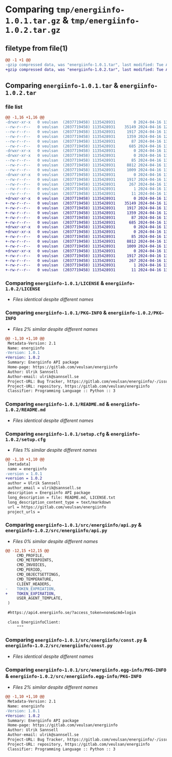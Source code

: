 # Comparing `tmp/energiinfo-1.0.1.tar.gz` & `tmp/energiinfo-1.0.2.tar.gz`

## filetype from file(1)

```diff
@@ -1 +1 @@
-gzip compressed data, was "energiinfo-1.0.1.tar", last modified: Tue Apr 16 13:30:59 2024, max compression
+gzip compressed data, was "energiinfo-1.0.2.tar", last modified: Tue Apr 16 13:34:06 2024, max compression
```

## Comparing `energiinfo-1.0.1.tar` & `energiinfo-1.0.2.tar`

### file list

```diff
@@ -1,16 +1,16 @@
-drwxr-xr-x   0 veulsan  (2037719458) 1135428931        0 2024-04-16 13:30:59.273381 energiinfo-1.0.1/
--rw-r--r--   0 veulsan  (2037719458) 1135428931    35149 2024-04-16 12:42:03.000000 energiinfo-1.0.1/LICENSE
--rw-r--r--   0 veulsan  (2037719458) 1135428931     1917 2024-04-16 13:30:59.272691 energiinfo-1.0.1/PKG-INFO
--rw-r--r--   0 veulsan  (2037719458) 1135428931     1359 2024-04-16 12:42:03.000000 energiinfo-1.0.1/README.md
--rw-r--r--   0 veulsan  (2037719458) 1135428931       87 2024-04-16 13:30:50.000000 energiinfo-1.0.1/pyproject.toml
--rw-r--r--   0 veulsan  (2037719458) 1135428931      685 2024-04-16 13:30:59.285241 energiinfo-1.0.1/setup.cfg
-drwxr-xr-x   0 veulsan  (2037719458) 1135428931        0 2024-04-16 13:30:59.224506 energiinfo-1.0.1/src/
-drwxr-xr-x   0 veulsan  (2037719458) 1135428931        0 2024-04-16 13:30:59.245622 energiinfo-1.0.1/src/energiinfo/
--rw-r--r--   0 veulsan  (2037719458) 1135428931       85 2024-04-16 13:26:33.000000 energiinfo-1.0.1/src/energiinfo/__init__.py
--rw-r--r--   0 veulsan  (2037719458) 1135428931     8812 2024-04-16 13:13:32.000000 energiinfo-1.0.1/src/energiinfo/api.py
--rw-r--r--   0 veulsan  (2037719458) 1135428931     1009 2024-04-16 13:18:42.000000 energiinfo-1.0.1/src/energiinfo/const.py
-drwxr-xr-x   0 veulsan  (2037719458) 1135428931        0 2024-04-16 13:30:59.271359 energiinfo-1.0.1/src/energiinfo.egg-info/
--rw-r--r--   0 veulsan  (2037719458) 1135428931     1917 2024-04-16 13:30:59.000000 energiinfo-1.0.1/src/energiinfo.egg-info/PKG-INFO
--rw-r--r--   0 veulsan  (2037719458) 1135428931      267 2024-04-16 13:30:59.000000 energiinfo-1.0.1/src/energiinfo.egg-info/SOURCES.txt
--rw-r--r--   0 veulsan  (2037719458) 1135428931        1 2024-04-16 13:30:59.000000 energiinfo-1.0.1/src/energiinfo.egg-info/dependency_links.txt
--rw-r--r--   0 veulsan  (2037719458) 1135428931       11 2024-04-16 13:30:59.000000 energiinfo-1.0.1/src/energiinfo.egg-info/top_level.txt
+drwxr-xr-x   0 veulsan  (2037719458) 1135428931        0 2024-04-16 13:34:06.740697 energiinfo-1.0.2/
+-rw-r--r--   0 veulsan  (2037719458) 1135428931    35149 2024-04-16 12:42:03.000000 energiinfo-1.0.2/LICENSE
+-rw-r--r--   0 veulsan  (2037719458) 1135428931     1917 2024-04-16 13:34:06.740475 energiinfo-1.0.2/PKG-INFO
+-rw-r--r--   0 veulsan  (2037719458) 1135428931     1359 2024-04-16 12:42:03.000000 energiinfo-1.0.2/README.md
+-rw-r--r--   0 veulsan  (2037719458) 1135428931       87 2024-04-16 13:30:50.000000 energiinfo-1.0.2/pyproject.toml
+-rw-r--r--   0 veulsan  (2037719458) 1135428931      685 2024-04-16 13:34:06.742312 energiinfo-1.0.2/setup.cfg
+drwxr-xr-x   0 veulsan  (2037719458) 1135428931        0 2024-04-16 13:34:06.721684 energiinfo-1.0.2/src/
+drwxr-xr-x   0 veulsan  (2037719458) 1135428931        0 2024-04-16 13:34:06.728154 energiinfo-1.0.2/src/energiinfo/
+-rw-r--r--   0 veulsan  (2037719458) 1135428931       85 2024-04-16 13:33:42.000000 energiinfo-1.0.2/src/energiinfo/__init__.py
+-rw-r--r--   0 veulsan  (2037719458) 1135428931     8812 2024-04-16 13:32:22.000000 energiinfo-1.0.2/src/energiinfo/api.py
+-rw-r--r--   0 veulsan  (2037719458) 1135428931     1009 2024-04-16 13:18:42.000000 energiinfo-1.0.2/src/energiinfo/const.py
+drwxr-xr-x   0 veulsan  (2037719458) 1135428931        0 2024-04-16 13:34:06.739956 energiinfo-1.0.2/src/energiinfo.egg-info/
+-rw-r--r--   0 veulsan  (2037719458) 1135428931     1917 2024-04-16 13:34:06.000000 energiinfo-1.0.2/src/energiinfo.egg-info/PKG-INFO
+-rw-r--r--   0 veulsan  (2037719458) 1135428931      267 2024-04-16 13:34:06.000000 energiinfo-1.0.2/src/energiinfo.egg-info/SOURCES.txt
+-rw-r--r--   0 veulsan  (2037719458) 1135428931        1 2024-04-16 13:34:06.000000 energiinfo-1.0.2/src/energiinfo.egg-info/dependency_links.txt
+-rw-r--r--   0 veulsan  (2037719458) 1135428931       11 2024-04-16 13:34:06.000000 energiinfo-1.0.2/src/energiinfo.egg-info/top_level.txt
```

### Comparing `energiinfo-1.0.1/LICENSE` & `energiinfo-1.0.2/LICENSE`

 * *Files identical despite different names*

### Comparing `energiinfo-1.0.1/PKG-INFO` & `energiinfo-1.0.2/PKG-INFO`

 * *Files 2% similar despite different names*

```diff
@@ -1,10 +1,10 @@
 Metadata-Version: 2.1
 Name: energiinfo
-Version: 1.0.1
+Version: 1.0.2
 Summary: Energiinfo API package
 Home-page: https://gitlab.com/veulsan/energiinfo
 Author: Ulrik Sannsell
 Author-email: ulrik@sannsell.se
 Project-URL: Bug Tracker, https://gitlab.com/veulsan/energiinfo/-/issues
 Project-URL: repository, https://gitlab.com/veulsan/energiinfo
 Classifier: Programming Language :: Python :: 3
```

### Comparing `energiinfo-1.0.1/README.md` & `energiinfo-1.0.2/README.md`

 * *Files identical despite different names*

### Comparing `energiinfo-1.0.1/setup.cfg` & `energiinfo-1.0.2/setup.cfg`

 * *Files 1% similar despite different names*

```diff
@@ -1,10 +1,10 @@
 [metadata]
 name = energiinfo
-version = 1.0.1
+version = 1.0.2
 author = Ulrik Sannsell
 author_email = ulrik@sannsell.se
 description = Energiinfo API package
 long_description = file: README.md, LICENSE.txt
 long_description_content_type = text/markdown
 url = https://gitlab.com/veulsan/energiinfo
 project_urls =
```

### Comparing `energiinfo-1.0.1/src/energiinfo/api.py` & `energiinfo-1.0.2/src/energiinfo/api.py`

 * *Files 0% similar despite different names*

```diff
@@ -12,15 +12,15 @@
     CMD_PROFILE,
     CMD_METERPOINTS,
     CMD_INVOICES,
     CMD_PERIOD,
     CMD_OBJECTSETTINGS,
     CMD_TEMPERATURE,
     CLIENT_HEADERS,
-    TOKEN_EXPRIATION,
+    TOKEN_EXPIRATION,
     USER_AGENT_TEMPLATE,
 )
 
 #https://api4.energiinfo.se/?access_token=none&cmd=login
 
 class EnergiinfoClient:
     """
```

### Comparing `energiinfo-1.0.1/src/energiinfo/const.py` & `energiinfo-1.0.2/src/energiinfo/const.py`

 * *Files identical despite different names*

### Comparing `energiinfo-1.0.1/src/energiinfo.egg-info/PKG-INFO` & `energiinfo-1.0.2/src/energiinfo.egg-info/PKG-INFO`

 * *Files 2% similar despite different names*

```diff
@@ -1,10 +1,10 @@
 Metadata-Version: 2.1
 Name: energiinfo
-Version: 1.0.1
+Version: 1.0.2
 Summary: Energiinfo API package
 Home-page: https://gitlab.com/veulsan/energiinfo
 Author: Ulrik Sannsell
 Author-email: ulrik@sannsell.se
 Project-URL: Bug Tracker, https://gitlab.com/veulsan/energiinfo/-/issues
 Project-URL: repository, https://gitlab.com/veulsan/energiinfo
 Classifier: Programming Language :: Python :: 3
```

